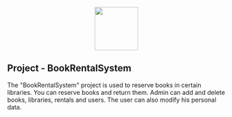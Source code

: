 
<p align="center">
  <img src="https://user-images.githubusercontent.com/115503793/219035304-2b496bb4-3576-4851-a4fa-db4303ced98b.png" width="100" height="100">
</p>

## Project - BookRentalSystem

The "BookRentalSystem" project is used to reserve books in certain libraries.
You can reserve books and return them.
Admin can add and delete books, libraries, rentals and users.
The user can also modify his personal data.


